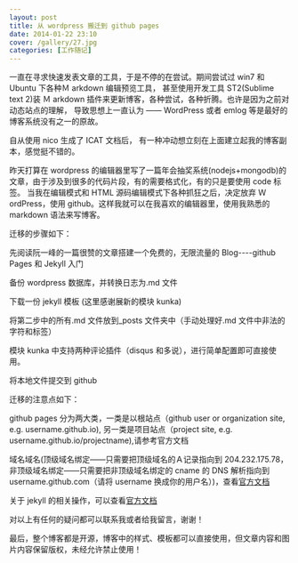 ```yaml
---
layout: post
title: 从 wordpress 搬迁到 github pages
date: 2014-01-22 23:10
cover: /gallery/27.jpg
categories: [工作随记]
---
```


一直在寻求快速发表文章的工具，于是不停的在尝试。期间尝试过 win7 和 Ubuntu 下各种Ｍ arkdown 编辑预览工具， 甚至使用开发工具 ST2(Sublime text 2)装 Ｍ arkdown 插件来更新博客，各种尝试，各种折腾。也许是因为之前对动态站点的理解， 导致思想上一直认为 —— WordPress 或者 emlog 等是最好的博客系统没有之一的原故。

自从使用 nico 生成了 ICAT 文档后， 有一种冲动想立刻在上面建立起我的博客副本，感觉挺不错的。

昨天打算在 wordpress 的编辑器里写了一篇年会抽奖系统(nodejs+mongodb)的文章，由于涉及到很多的代码片段，有的需要格式化，有的只是要使用 code 标签。 当我在编辑模式和 HTML 源码编辑模式下各种抓狂之后，决定放弃 Ｗ ordPress，使用 github。这样我就可以在我喜欢的编辑器里，使用我熟悉的 markdown 语法来写博客。

迁移的步骤如下：

先阅读阮一峰的一篇很赞的文章搭建一个免费的，无限流量的 Blog----github Pages 和 Jekyll 入门

备份 wordpress 数据库，并转换日志为.md 文件

下载一份 jekyll 模板 (这里感谢展新的模块 kunka)

<!--more-->

将第二步中的所有.md 文件放到\_posts 文件夹中（手动处理好.md 文件中非法的字符和标签）

模块 kunka 中支持两种评论插件（disqus 和多说），进行简单配置即可直接使用。

将本地文件提交到 github

迁移的注意点如下：

github pages 分为两大类，一类是以根站点（github user or organization site, e.g. username.github.io), 另一类是项目站点（project site, e.g. username.github.io/projectname),请参考官方文档

域名域名(顶级域名绑定——只需要把顶级域名的Ａ记录指向到 204.232.175.78， 非顶级域名绑定——只需要把非顶级域名绑定的 cname 的 DNS 解析指向到 username.github.com（请将 username 换成你的用户名）)，查看[官方文档](https://help.github.com/articles/setting-up-a-custom-domain-with-pages)

关于 jekyll 的相关操作，可以查看[官方文档](https://help.github.com/articles/setting-up-a-custom-domain-with-pages)

对以上有任何的疑问都可以联系我或者给我留言，谢谢！

最后，整个博客都是开源，博客中的样式、模板都可以直接使用，但文章内容和图片内容保留版权，未经允许禁止使用！
